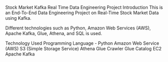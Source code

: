 Stock Market Kafka Real Time Data Engineering Project
Introduction
This is an End-To-End Data Engineering Project on Real-Time Stock Market Data using Kafka.

Different technologies such as Python, Amazon Web Services (AWS), Apache Kafka, Glue, Athena, and SQL is used.

Technology Used
Programming Language - Python
Amazon Web Service (AWS)
S3 (Simple Storage Service)
Athena
Glue Crawler
Glue Catalog
EC2
Apache Kafka

